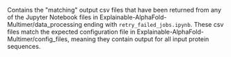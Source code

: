 Contains the "matching" output csv files that have been returned from any of the Jupyter Notebook files in Explainable-AlphaFold-Multimer/data_processing ending with `retry_failed_jobs.ipynb`. These csv files match the expected configuration file in Explainable-AlphaFold-Multimer/config_files, meaning they contain output for all input protein sequences.
